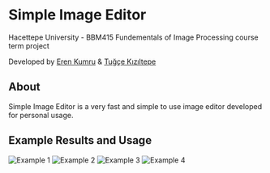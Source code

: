 # Simple Image Editor
Hacettepe University - BBM415 Fundementals of Image Processing course term project

Developed by [Eren Kumru](https://github.com/ErenKumru) & [Tuğçe Kızıltepe](https://github.com/tugcekiziltepe)

## About
Simple Image Editor is a very fast and simple to use image editor developed for personal usage.


## Example Results and Usage
![Example 1](https://user-images.githubusercontent.com/44412775/160859586-52b725ff-91ae-4933-98ba-704c858f01dd.png)
![Example 2](https://user-images.githubusercontent.com/44412775/160859599-bddbb804-371d-4583-82f6-892d5c2d96af.png)
![Example 3](https://user-images.githubusercontent.com/44412775/160859604-5acf5d9c-d741-4644-9dc8-169f39c27e52.png)
![Example 4](https://user-images.githubusercontent.com/44412775/160859612-6a923e51-4406-4c13-b686-4dfdfe2e6491.png)
